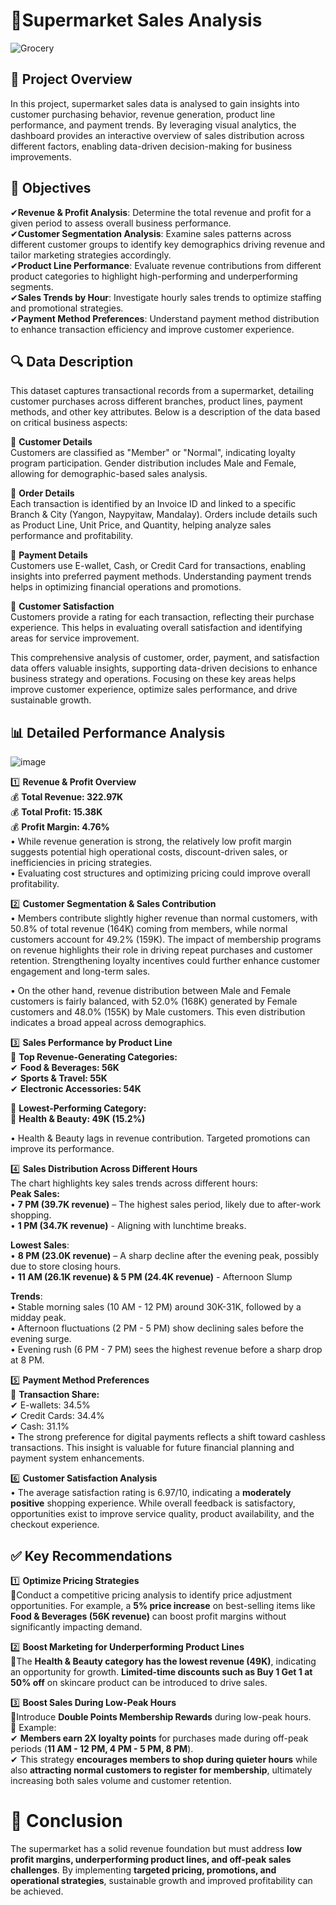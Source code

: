 # 🏪Supermarket Sales Analysis
![Grocery](https://github.com/user-attachments/assets/e85bbcc6-c556-404c-afbb-9bf8d176ad33)

## 📌 Project Overview
In this project, supermarket sales data is analysed to gain insights into customer purchasing behavior, revenue generation, product line performance, and payment trends. By leveraging visual analytics, the dashboard provides an interactive overview of sales distribution across different factors, enabling data-driven decision-making for business improvements.

## 🎯 Objectives
✔**Revenue & Profit Analysis**: Determine the total revenue and profit for a given period to assess overall business performance.     
✔**Customer Segmentation Analysis**: Examine sales patterns across different customer groups to identify key demographics driving revenue and tailor marketing strategies accordingly.     
✔**Product Line Performance**: Evaluate revenue contributions from different product categories to highlight high-performing and underperforming segments.    
✔**Sales Trends by Hour**: Investigate hourly sales trends to optimize staffing and promotional strategies.    
✔**Payment Method Preferences**: Understand payment method distribution to enhance transaction efficiency and improve customer experience.    


## 🔍 Data Description
This dataset captures transactional records from a supermarket, detailing customer purchases across different branches, product lines, payment methods, and other key attributes. Below is a description of the data based on critical business aspects:       

📌 **Customer Details**      
Customers are classified as "Member" or "Normal", indicating loyalty program participation. Gender distribution includes Male and Female, allowing for demographic-based sales analysis.

📌 **Order Details**         
Each transaction is identified by an Invoice ID and linked to a specific Branch & City (Yangon, Naypyitaw, Mandalay). Orders include details such as Product Line, Unit Price, and Quantity, helping analyze sales performance and profitability.

📌 **Payment Details**       
Customers use E-wallet, Cash, or Credit Card for transactions, enabling insights into preferred payment methods. Understanding payment trends helps in optimizing financial operations and promotions.

📌 **Customer Satisfaction**      
Customers provide a rating for each transaction, reflecting their purchase experience. This helps in evaluating overall satisfaction and identifying areas for service improvement.     

                                                                                                                                                                          
This comprehensive analysis of customer, order, payment, and satisfaction data offers valuable insights, supporting data-driven decisions to enhance business strategy and operations. Focusing on these key areas helps improve customer experience, optimize sales performance, and drive sustainable growth.


## 📊 Detailed Performance Analysis
![image](https://github.com/user-attachments/assets/508d50f8-8adb-4ffc-b4a5-37efc59c2b69)

1️⃣ **Revenue & Profit Overview**    
💰 **Total Revenue: 322.97K**        
💰 **Total Profit: 15.38K**       
💰 **Profit Margin: 4.76%**       
   • While revenue generation is strong, the relatively low profit margin suggests potential high operational costs, discount-driven sales, or inefficiencies in pricing strategies.       
   • Evaluating cost structures and optimizing pricing could improve overall profitability.           

2️⃣ **Customer Segmentation & Sales Contribution**        
   • Members contribute slightly higher revenue than normal customers, with 50.8% of total revenue (164K) coming from members, while normal customers account for 49.2% (159K). The impact of membership programs on revenue highlights their role in driving repeat purchases and customer retention. Strengthening loyalty incentives could further enhance customer engagement and long-term sales.         
        
   • On the other hand, revenue distribution between Male and Female customers is fairly balanced, with 52.0% (168K) generated by Female customers and 48.0% (155K) by Male customers. This even distribution indicates a broad appeal across demographics.      

3️⃣ **Sales Performance by Product Line**        
📌 **Top Revenue-Generating Categories:**       
✔ **Food & Beverages: 56K**      
✔ **Sports & Travel: 55K**      
✔ **Electronic Accessories: 54K**           
     
📌 **Lowest-Performing Category:**     
🚨 **Health & Beauty: 49K (15.2%)**        

 • Health & Beauty lags in revenue contribution. Targeted promotions can improve its performance.
  
4️⃣ **Sales Distribution Across Different Hours**      
The chart highlights key sales trends across different hours:           
**Peak Sales:**         
   • **7 PM (39.7K revenue)** – The highest sales period, likely due to after-work shopping.      
   • **1 PM (34.7K revenue)** - Aligning with lunchtime breaks.              

**Lowest Sales**:     
   • **8 PM (23.0K revenue)** – A sharp decline after the evening peak, possibly due to store closing hours.       
   • **11 AM (26.1K revenue) & 5 PM (24.4K revenue)** - Afternoon Slump       

**Trends**:      
   • Stable morning sales (10 AM - 12 PM) around 30K-31K, followed by a midday peak.      
   • Afternoon fluctuations (2 PM - 5 PM) show declining sales before the evening surge.     
   • Evening rush (6 PM - 7 PM) sees the highest revenue before a sharp drop at 8 PM.     

5️⃣ **Payment Method Preferences**      
📌 **Transaction Share:**     
✔ E-wallets: 34.5%    
✔ Credit Cards: 34.4%    
✔ Cash: 31.1%     
   • The strong preference for digital payments reflects a shift toward cashless transactions. This insight is valuable for future financial planning and payment system enhancements.      

6️⃣ **Customer Satisfaction Analysis**             
   • The average satisfaction rating is 6.97/10, indicating a **moderately positive** shopping experience. While overall feedback is satisfactory, opportunities exist to improve service quality, product availability, and the checkout experience.     

## ✅ Key Recommendations       
1️⃣ **Optimize Pricing Strategies**         
🔹Conduct a competitive pricing analysis to identify price adjustment opportunities. For example, a **5% price increase** on best-selling items like **Food & Beverages (56K revenue)** can boost profit margins without significantly impacting demand.        

2️⃣ **Boost Marketing for Underperforming Product Lines**        
🔹The **Health & Beauty category has the lowest revenue (49K)**, indicating an opportunity for growth. **Limited-time discounts such as Buy 1 Get 1 at 50% off** on skincare product can be introduced to drive sales.       

3️⃣ **Boost Sales During Low-Peak Hours**       
🔹Introduce **Double Points Membership Rewards** during low-peak hours.         
📌 Example:      
✔ **Members earn 2X loyalty points** for purchases made during off-peak periods (**11 AM - 12 PM, 4 PM - 5 PM, 8 PM**).              
✔ This strategy **encourages members to shop during quieter hours** while also **attracting normal customers to register for membership**, ultimately increasing both sales volume and customer retention.                       
          
             
# 📌 Conclusion                
The supermarket has a solid revenue foundation but must address **low profit margins, underperforming product lines, and off-peak sales challenges**. By implementing **targeted pricing, promotions, and operational strategies**, sustainable growth and improved profitability can be achieved.
